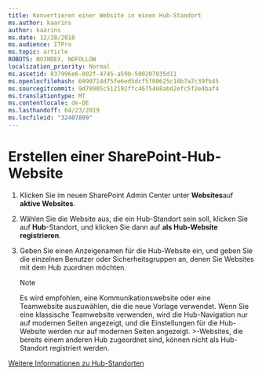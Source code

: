 ```yaml
---
title: Konvertieren einer Website in einen Hub-Standort
ms.author: kaarins
author: kaarins
ms.date: 12/28/2018
ms.audience: ITPro
ms.topic: article
ROBOTS: NOINDEX, NOFOLLOW
localization_priority: Normal
ms.assetid: 837996e6-802f-4745-a590-500207835d11
ms.openlocfilehash: 6990714d75fe6ed5dcf5f00625c10b7a7c39fb45
ms.sourcegitcommit: 9d78905c512192ffc4675468abd2efc5f2e4baf4
ms.translationtype: MT
ms.contentlocale: de-DE
ms.lasthandoff: 04/23/2019
ms.locfileid: "32407899"
---
```

# <a name="create-a-sharepoint-hub-site"></a>Erstellen einer SharePoint-Hub-Website

1. Klicken Sie im neuen SharePoint Admin Center unter **Websites**auf **aktive Websites**. 
    
2. Wählen Sie die Website aus, die ein Hub-Standort sein soll, klicken Sie auf **Hub**-Standort, und klicken Sie dann auf **als Hub-Website registrieren**. 
    
3. Geben Sie einen Anzeigenamen für die Hub-Website ein, und geben Sie die einzelnen Benutzer oder Sicherheitsgruppen an, denen Sie Websites mit dem Hub zuordnen möchten.
    
    > [!NOTE]
    >  Es wird empfohlen, eine Kommunikationswebsite oder eine Teamwebsite auszuwählen, die die neue Vorlage verwendet. Wenn Sie eine klassische Teamwebsite verwenden, wird die Hub-Navigation nur auf modernen Seiten angezeigt, und die Einstellungen für die Hub-Website werden nur auf modernen Seiten angezeigt. >-Websites, die bereits einem anderen Hub zugeordnet sind, können nicht als Hub-Standort registriert werden. 
  
[Weitere Informationen zu Hub-Standorten](https://go.microsoft.com/fwlink/?linkid=869149)
  

